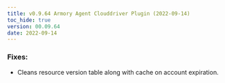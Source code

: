 ```yaml
---
title: v0.9.64 Armory Agent Clouddriver Plugin (2022-09-14)
toc_hide: true
version: 00.09.64
date: 2022-09-14
---
```


### Fixes:
- Cleans resource version table along with cache on account expiration.
